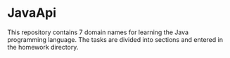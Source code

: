 # JavaApi

This repository contains 7 domain names for learning the Java programming language. The tasks are divided into sections and entered in the homework directory.
